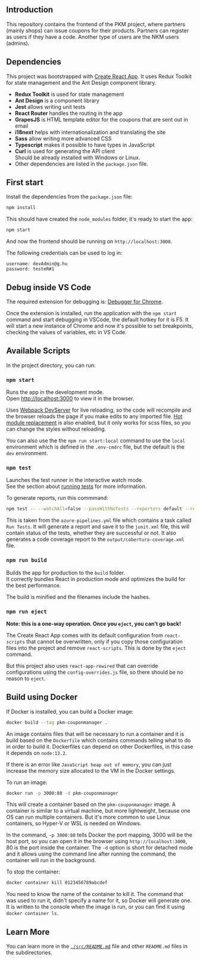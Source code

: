 ## Introduction

This repository contains the frontend of the PKM project, where partners (mainly shops) can issue
coupons for their products. Partners can register as users if they have a code. Another type of
users are the NKM users (admins).

## Dependencies

This project was bootstrapped with [Create React App](https://github.com/facebook/create-react-app).
It uses Redux Toolkit for state management and the Ant Design component library.

- **Redux Toolkit** is used for state management
- **Ant Design** is a component library
- **Jest** allows writing unit tests
- **React Router** handles the routing in the app
- **GrapesJS** is HTML template editor for the coupons that are sent out in email
- **i18next** helps with internationalization and translating the site
- **Sass** allow writing more advanced CSS
- **Typescript** makes it possible to have types in JavaScript
- **Curl** is used for generating the API client  
  Should be already installed with Windows or Linux.
- Other dependencies are listed in the `package.json` file.

## First start

Install the dependencies from the `package.json` file:

```bash
npm install
```

This should have created the `node_modules` folder, it's ready to start the app:

```bash
npm start
```

And now the frontend should be running on `http://localhost:3000`.

The following credentials can be used to log in:

```
username: devAdmin@g.hu
password: testeR#1
```

## Debug inside VS Code

The required extension for debugging is:
[Debugger for Chrome](https://marketplace.visualstudio.com/items?itemName=msjsdiag.debugger-for-chrome).

Once the extension is installed, run the application with the `npm start` command and start
debugging in VSCode, the default hotkey for it is F5. It will start a new instance of Chrome and now
it's possible to set breakpoints, checking the values of variables, etc in VS Code.

## Available Scripts

In the project directory, you can run:

### `npm start`

Runs the app in the development mode.  
Open [http://localhost:3000](http://localhost:3000) to view it in the browser.

Uses [Webpack DevServer](https://webpack.js.org/configuration/dev-server/) for live reloading, so
the code will recompile and the browser reloads the page if you make edits to any imported file.
[Hot module replacement](https://webpack.js.org/concepts/hot-module-replacement/) is also enabled,
but it only works for scss files, so you can change the styles without reloading.

You can also use the the `npm run start:local` command to use the `local` environment which is
defined in the `.env-cmdrc` file, but the default is the `dev` environment.

### `npm test`

Launches the test runner in the interactive watch mode.  
See the section about
[running tests](https://facebook.github.io/create-react-app/docs/running-tests) for more information.

To generate reports, run this commmand:

```bash
npm test -- --watchAll=false --passWithNoTests --reporters default --reporters jest-junit --coverage --coverageDirectory=output --coverageReporters cobertura
```

This is taken from the `azure-pipelines.yml` file which contains a task called `Run Tests`. It will
generate a report and save it to the `junit.xml` file, this will contain status of the tests,
whether they are successful or not. It also generates a code coverage report to the
`output/cobertura-coverage.xml` file.

### `npm run build`

Builds the app for production to the `build` folder.  
It correctly bundles React in production mode and optimizes the build for the best performance.

The build is minified and the filenames include the hashes.

### `npm run eject`

**Note: this is a one-way operation. Once you `eject`, you can’t go back!**

The Create React App comes with its default configuration from `react-scripts` that cannot be
overwritten, only if you copy those configuration files into the project and remove `react-scripts`.
This is done by the `eject` command.

But this project also uses `react-app-rewired` that can override configurations using the
`config-overrides.js` file, so there should be no reason to `eject`.

## Build using Docker

If Docker is installed, you can build a Docker image:

```bash
docker build --tag pkm-couponmanager .
```

An image contains files that will be necessary to run a container and it is build based on the
`Dockerfile` which contains commands telling what to do in order to build it. Dockerfiles can depend
on other Dockerfiles, in this case it depends on `node:13.2`.

If there is an error like `JavaScript heap out of memory`, you can just increase the memory size
allocated to the VM in the Docker settings.

To run an image:

```bash
docker run -p 3000:80 -d pkm-couponmanager
```

This will create a container based on the `pkm-couponmanager` image. A container is similar to a
virtual machine, but more lightweight, because one OS can run multiple containers. But it's more
common to use Linux containers, so Hyper-V or WSL is needed on Windows.

In the command, `-p 3000:80` tells Docker the port mapping, 3000 will be the host port, so you can
open it in the browser using `http://localhost:3000`, 80 is the port inside the container. The `-d`
option is short for detached mode and it allows using the command line after running the command,
the container will run in the background.

To stop the container:

```bash
docker container kill 0123456789abcdef
```

You need to know the name of the container to kill it. The command that was used to run it, didn't
specify a name for it, so Docker will generate one. It is written to the console when the image is
run, or you can find it using `docker container ls`.

## Learn More

You can learn more in the [`./src/README.md`](./src/README.md) file and other `README.md` files in
the subdirectories.
